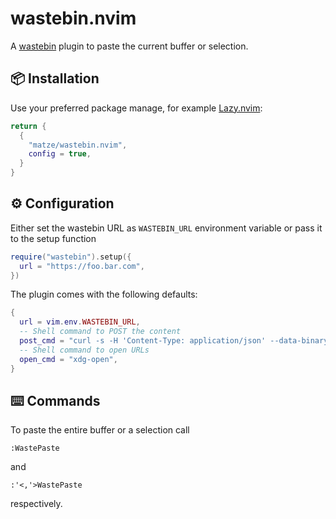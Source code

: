 # wastebin.nvim

A [wastebin](https://github.com/matze/wastebin) plugin to paste the current
buffer or selection.

## 📦 Installation

Use your preferred package manage, for example
[Lazy.nvim](https://github.com/folke/lazy.nvim):

```lua
return {
  {
    "matze/wastebin.nvim",
    config = true,
  }
}
```

## ⚙️ Configuration

Either set the wastebin URL as `WASTEBIN_URL` environment variable or pass it to
the setup function

```lua
require("wastebin").setup({
  url = "https://foo.bar.com",
})
```

The plugin comes with the following defaults:

```lua
{
  url = vim.env.WASTEBIN_URL,
  -- Shell command to POST the content
  post_cmd = "curl -s -H 'Content-Type: application/json' --data-binary @- ",
  -- Shell command to open URLs
  open_cmd = "xdg-open",
}
```

## ⌨️ Commands

To paste the entire buffer or a selection call
```vim
:WastePaste
```
and
```vim
:'<,'>WastePaste
```
respectively.
